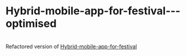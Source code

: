 # Hybrid-mobile-app-for-festival---optimised
<br>
Refactored version of <a href="https://github.com/mkovacek/Hybrid-mobile-app-for-festival">Hybrid-mobile-app-for-festival</a>
